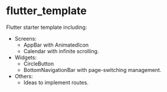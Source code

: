 # flutter_template
Flutter starter template including:
 - Screens:
   - AppBar with AnimatedIcon
   - Calendar with infinite scrolling.
 - Widgets:
   - CircleButton
   - BottomNavigationBar with page-switching management.
- Others:
  - Ideas to implement routes.